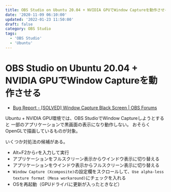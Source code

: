 ```yaml
---
title: OBS Studio on Ubuntu 20.04 + NVIDIA GPUでWindow Captureを動作させる
date: '2020-11-09 06:10:00'
updated: '2022-01-23 11:50:00'
draft: false
category: OBS Studio
tags:
  - 'OBS Studio'
  - 'Ubuntu'
---
```


# OBS Studio on Ubuntu 20.04 + NVIDIA GPUでWindow Captureを動作させる

- [Bug Report - [SOLVED] Window Capture Black Screen | OBS Forums](https://obsproject.com/forum/threads/solved-window-capture-black-screen.47082/)

Ubuntu + NVIDIA GPU環境では、OBS StudioでWindow Captureしようとすると
一部のアプリケーションで黒画面の表示になり動作しない。
おそらくOpenGLで描画しているものが対象。

いくつか対処法の候補がある。

- Alt+F2から`r`を入力して実行
- アプリケーションをフルスクリーン表示からウインドウ表示に切り替える
- アプリケーションをウインドウ表示からフルスクリーン表示に切り替える
- `Window Capture (Xcomposite)`の設定欄をスクロールして、`Use alpha-less texture format (Mesa workaround)`にチェックを入れる
- OSを再起動（GPUドライバに更新が入ったときなど）
